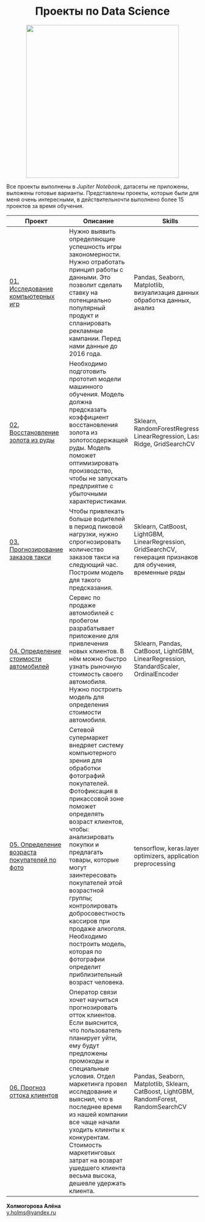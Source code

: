 <h1 align="center">Проекты по Data Science</h1>
<p align="center"><img src='https://media.discordapp.net/attachments/997261020609384458/1061901777278074890/kholmogorova_midjourney_intellect_c6e1bc6b-b500-42ec-a769-a9e5bf3fd94d.png?width=610&height=610' width="400" height="400"></p>

Все проекты выполнены в *Jupiter Notebook*, датасеты не приложены, выложены готовые варианты. 
Представлены проекты, которые были для меня очень интересными, в действительночти выполнено более 15 проектов за время обучения.

| **Проект** | **Описание** | **Skills** |
| -------------------- | --------------------- |---------------------------|
| [01. Исследование компьютерных игр](https://github.com/Kholmogorovaaa/Yandex_Practicum_training_projects/tree/main/EDA_computer_games) | Нужно выявить определяющие успешность игры закономерности. Нужно отработать принцип работы с данными. Это позволит сделать ставку на потенциально популярный продукт и спланировать рекламные кампании. Перед нами данные до 2016 года. | Pandas, Seaborn, Matplotlib, визуализация данных, обработка данных, анализ |
| [02. Восстановление золота из руды](https://github.com/Kholmogorovaaa/Yandex_Practicum_training_projects/tree/main/ML_Gold) | Необходимо подготовить прототип модели машинного обучения. Модель должна предсказать коэффициент восстановления золота из золотосодержащей руды. Модель поможет оптимизировать производство, чтобы не запускать предприятие с убыточными характеристиками. | Sklearn, RandomForestRegressor, LinearRegression, Lasso, Ridge, GridSearchCV |
| [03. Прогнозирование заказов такси](https://github.com/Kholmogorovaaa/Yandex_Practicum_training_projects/tree/main/ML_time_series) | Чтобы привлекать больше водителей в период пиковой нагрузки, нужно спрогнозировать количество заказов такси на следующий час. Построим модель для такого предсказания. | Sklearn, CatBoost, LightGBM, LinearRegression, GridSearchCV, генерация признаков для обучения, временные ряды |
| [04. Определение стоимости автомобилей](https://github.com/Kholmogorovaaa/Yandex_Practicum_training_projects/tree/main/ML_price_auto) | Сервис по продаже автомобилей с пробегом разрабатывает приложение для привлечения новых клиентов. В нём можно быстро узнать рыночную стоимость своего автомобиля. Нужно построить модель для определения стоимости автомобиля. |Sklearn, Pandas, CatBoost, LightGBM, LinearRegression, StandardScaler, OrdinalEncoder |
| [05. Определение возраста покупателей по фото](https://github.com/Kholmogorovaaa/Yandex_Practicum_training_projects/tree/main/ML_computer-vision) | Сетевой супермаркет внедряет систему компьютерного зрения для обработки фотографий покупателей. Фотофиксация в прикассовой зоне поможет определять возраст клиентов, чтобы: анализировать покупки и предлагать товары, которые могут заинтересовать покупателей этой возрастной группы; контролировать добросовестность кассиров при продаже алкоголя. Необходимо построить модель, которая по фотографии определит приблизительный возраст человека. | tensorflow, keras.layers, optimizers, applications, preprocessing |
| [06. Прогноз оттока клиентов](https://github.com/Kholmogorovaaa/Yandex_Practicum_training_projects/tree/main/ML_Customer_churn) | Оператор связи хочет научиться прогнозировать отток клиентов. Если выяснится, что пользователь планирует уйти, ему будут предложены промокоды и специальные условия. Отдел маркетинга провел исследование и выяснил, что в последнее время из нашей компании все чаще начали уходить клиенты к конкурентам. Стоимость маркетинговых затрат на возврат ушедшего клиента весьма высока, дешевле удержать клиента. | Pandas, Seaborn, Matplotlib, Sklearn, CatBoost, LightGBM, RandomForest, RandomSearchCV |


**Холмогорова Алёна**  
y.holms@yandex.ru
